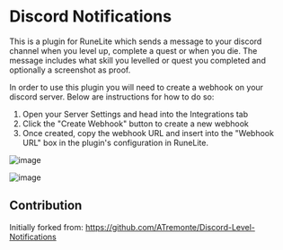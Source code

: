 # Discord Notifications
This is a plugin for RuneLite which sends a message to your discord channel when you level up, complete a quest or when you die. The message includes what skill you levelled or quest you completed and optionally a screenshot as proof. 

In order to use this plugin you will need to create a webhook on your discord server. Below are instructions for how to do so:
1. Open your Server Settings and head into the Integrations tab
2. Click the "Create Webhook" button to create a new webhook
3. Once created, copy the webhook URL and insert into the "Webhook URL" box in the plugin's configuration in RuneLite. 

![image](https://user-images.githubusercontent.com/13265450/109745517-9b42ef80-7b99-11eb-82f9-63f8ea590e8c.png)

![image](https://i.imgur.com/ACGx8eB.png)

## Contribution

Initially forked from: https://github.com/ATremonte/Discord-Level-Notifications